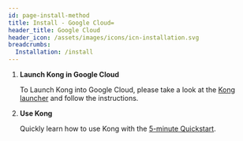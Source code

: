 ```yaml
---
id: page-install-method
title: Install - Google Cloud=
header_title: Google Cloud
header_icon: /assets/images/icons/icn-installation.svg
breadcrumbs:
  Installation: /install
---
```


1. **Launch Kong in Google Cloud**

    To Launch Kong into Google Cloud, please take a look at the [Kong launcher](https://console.cloud.google.com/launcher/details/bitnami-launchpad/kong) and follow the instructions.

2. **Use Kong**

    Quickly learn how to use Kong with the [5-minute Quickstart](/docs/latest/getting-started/quickstart).
